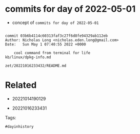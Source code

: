 # commits for day of 2022-05-01

- concept of `commits for day of 2022-05-01`

```

commit 03b6b4114c60313faf3c27f6d8fe94329ab112eb
Author: Nicholas Long <nicholas.eden.long@gmail.com>
Date:   Sun May 1 07:40:55 2022 +0000

    cool command from terminal for life
kb/linux/dpkg-info.md
```

` zet/20221016233432/README.md `

# Related

- 20221014190129

- 20221016233431

Tags:

    #dayinhistory
